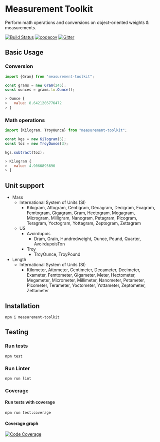 # Measurement Toolkit

Perform math operations and conversions on object-oriented weights & measurements.

[![Build Status](https://travis-ci.org/baspeeters/measurement-toolkit.svg?branch=master)](https://travis-ci.org/baspeeters/measurement-toolkit)  [![codecov](https://codecov.io/gh/baspeeters/measurement-toolkit/branch/master/graph/badge.svg)](https://codecov.io/gh/baspeeters/measurement-toolkit) [![Gitter](https://badges.gitter.im/measurement-toolkit/community.svg)](https://gitter.im/measurement-toolkit/community?utm_source=badge&utm_medium=badge&utm_campaign=pr-badge)

## Basic Usage

### Conversion

```javascript
import {Gram} from "measurement-toolkit";

const grams = new Gram(245);
const ounces = grams.to.Ounce();

> Ounce {
>   value: 8.6421206776472
> }
```

### Math operations
```javascript
import {Kilogram, TroyOunce} from "measurement-toolkit";

const kgs = new Kilogram(5);
const toz = new TroyOunce(3);

kgs.subtract(toz);

> Kilogram {
>   value: 4.9066895696
> }
```

## Unit support

- Mass
  - International System of Units (SI)
    - Kilogram, Attogram, Centigram, Decagram, Decigram, Exagram, Femtogram, Gigagram, Gram, Hectogram, Megagram, Microgram, Milligram, Nanogram, Petagram, Picogram, Teragram, Yoctogram, Yottagram, Zeptogram, Zettagram
  - US
    - Avoirdupois
      - Dram, Grain, Hundredweight, Ounce, Pound, Quarter, AvoirdupoisTon
    - Troy
      - TroyOunce, TroyPound
- Length
  - International System of Units (SI)
    - Kilometer, Attometer, Centimeter, Decameter, Decimeter, Exameter, Femtometer, Gigameter, Meter, Hectometer, Megameter, Micrometer, Millimeter, Nanometer, Petameter, Picometer, Terameter, Yoctometer, Yottameter, Zeptometer, Zettameter

## Installation

```
npm i measurement-toolkit
```

## Testing

### Run tests
```
npm test
```

### Run Linter
```
npm run lint
```

### Coverage

#### Run tests with coverage
```
npm run test:coverage
```

#### Coverage graph
[![Code Coverage](https://codecov.io/gh/baspeeters/measurement-toolkit/branch/master/graphs/sunburst.svg)](https://codecov.io/gh/baspeeters/measurement-toolkit)
